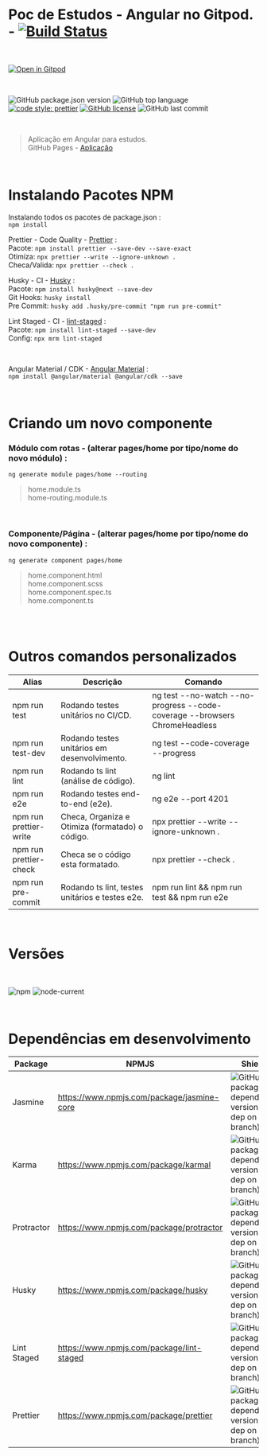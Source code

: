# Poc de Estudos - Angular no Gitpod. - [![Build Status][travis-img]][travis-url]

<br>

[![Open in Gitpod][open-gitpod-img]][open-gitpod-url]

<br>

![GitHub package.json version][version-img]
![GitHub top language][language-img]
[![code style: prettier][prettier-style-img]][prettier-style-url]
[![GitHub license][license-img]][license-url]
![GitHub last commit][commit-img]

<br>

> Aplicação em Angular para estudos.<br>
> GitHub Pages - [Aplicação](https://martins86.github.io/poc-estudos-angular-gitpod/home)

<br>

# Instalando Pacotes NPM

Instalando todos os pacotes de package.json :<br>
`npm install`

Prettier - Code Quality - [Prettier](https://prettier.io/) :<br>
Pacote: `npm install prettier --save-dev --save-exact` <br>
Otimiza: `npx prettier --write --ignore-unknown .` <br>
Checa/Valida: `npx prettier --check .` <br>

Husky - CI - [Husky](https://typicode.github.io/husky/#/) :<br>
Pacote: `npm install husky@next --save-dev` <br>
Git Hooks: `husky install` <br>
Pre Commit: `husky add .husky/pre-commit "npm run pre-commit"` <br>

Lint Staged - CI - [lint-staged](https://github.com/okonet/lint-staged#readme) :<br>
Pacote: `npm install lint-staged --save-dev` <br>
Config: `npx mrm lint-staged` <br>

<br>

Angular Material / CDK - [Angular Material](https://material.angular.io/) :<br>
`npm install @angular/material @angular/cdk --save`

<br>

# Criando um novo componente

### Módulo com rotas - (alterar pages/home por tipo/nome do novo módulo) :<br>

`ng generate module pages/home --routing`<br>

> home.module.ts<br>
> home-routing.module.ts

<br>

### Componente/Página - (alterar pages/home por tipo/nome do novo componente) :<br>

`ng generate component pages/home`<br>

> home.component.html<br>
> home.component.scss<br>
> home.component.spec.ts<br>
> home.component.ts

<br>

<br>

# Outros comandos personalizados

| Alias                  | Descrição                                       | Comando                                                                    |
| ---------------------- | ----------------------------------------------- | -------------------------------------------------------------------------- |
| npm run test           | Rodando testes unitários no CI/CD.              | ng test --no-watch --no-progress --code-coverage --browsers ChromeHeadless |
| npm run test-dev       | Rodando testes unitários em desenvolvimento.    | ng test --code-coverage --progress                                         |
| npm run lint           | Rodando ts lint (análise de código).            | ng lint                                                                    |
| npm run e2e            | Rodando testes end-to-end (e2e).                | ng e2e --port 4201                                                         |
| npm run prettier-write | Checa, Organiza e Otimiza (formatado) o código. | npx prettier --write --ignore-unknown .                                    |
| npm run prettier-check | Checa se o código esta formatado.               | npx prettier --check .                                                     |
| npm run pre-commit     | Rodando ts lint, testes unitários e testes e2e. | npm run lint && npm run test && npm run e2e                                |

<br>

# Versões

<br>

![npm][npm-img] ![node-current][node-current-img]

<br>

# Dependências em desenvolvimento

| Package     | NPMJS                                      | Shields                                                                         |
| ----------- | ------------------------------------------ | ------------------------------------------------------------------------------- |
| Jasmine     | https://www.npmjs.com/package/jasmine-core | ![GitHub package.json dependency version (dev dep on branch)][jasmine-core-img] |
| Karma       | https://www.npmjs.com/package/karmal       | ![GitHub package.json dependency version (dev dep on branch)][karma-img]        |
| Protractor  | https://www.npmjs.com/package/protractor   | ![GitHub package.json dependency version (dev dep on branch)][protractor-img]   |
| Husky       | https://www.npmjs.com/package/husky        | ![GitHub package.json dependency version (dev dep on branch)][husky-img]        |
| Lint Staged | https://www.npmjs.com/package/lint-staged  | ![GitHub package.json dependency version (dev dep on branch)][lint-staged-img]  |
| Prettier    | https://www.npmjs.com/package/prettier     | ![GitHub package.json dependency version (dev dep on branch)][prettier-img]     |

<!-- Markdown link & images -->

[open-gitpod-img]: https://gitpod.io/button/open-in-gitpod.svg
[open-gitpod-url]: https://www.gitpod.io/#https://github.com/martins86/poc-estudos-angular-gitpod
[version-img]: https://img.shields.io/github/package-json/v/martins86/poc-estudos-angular-gitpod
[language-img]: https://img.shields.io/github/languages/top/martins86/poc-estudos-angular-gitpod
[prettier-style-img]: https://img.shields.io/badge/code_style-prettier-ff69b4.svg?style=flat-square
[prettier-style-url]: https://github.com/prettier/prettier
[license-img]: https://img.shields.io/github/license/martins86/poc-estudos-angular-gitpod
[license-url]: https://github.com/martins86/poc-estudos-angular-gitpod/blob/main/LICENSE
[travis-img]: https://travis-ci.com/martins86/poc-estudos-angular-gitpod.svg?branch=master
[travis-url]: https://travis-ci.com/martins86/poc-estudos-angular-gitpod
[commit-img]: https://img.shields.io/github/last-commit/martins86/poc-estudos-angular-gitpod
[npm-img]: https://img.shields.io/npm/v/npm
[node-current-img]: https://img.shields.io/node/v/latest-version
[jasmine-core-img]: https://img.shields.io/github/package-json/dependency-version/martins86/poc-estudos-angular-gitpod/dev/jasmine-core
[karma-img]: https://img.shields.io/github/package-json/dependency-version/martins86/poc-estudos-angular-gitpod/dev/karma
[protractor-img]: https://img.shields.io/github/package-json/dependency-version/martins86/poc-estudos-angular-gitpod/dev/protractor
[husky-img]: https://img.shields.io/github/package-json/dependency-version/martins86/poc-estudos-angular-gitpod/dev/husky
[lint-staged-img]: https://img.shields.io/github/package-json/dependency-version/martins86/poc-estudos-angular-gitpod/dev/lint-staged
[prettier-img]: https://img.shields.io/github/package-json/dependency-version/martins86/poc-estudos-angular-gitpod/dev/prettier
